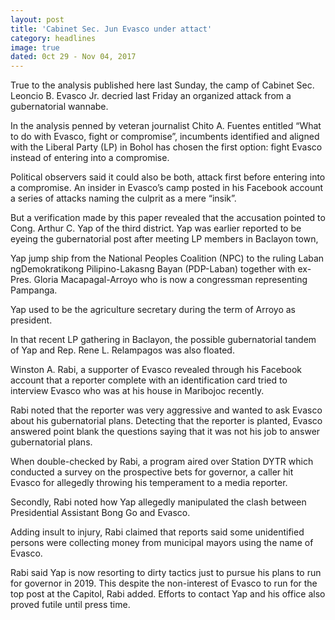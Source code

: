 ```yaml
---
layout: post
title: 'Cabinet Sec. Jun Evasco under attact'
category: headlines
image: true
dated: 0ct 29 - Nov 04, 2017
---
```


True to the analysis published here last Sunday, the camp of Cabinet Sec. Leoncio B. Evasco Jr. decried last Friday an organized attack from a gubernatorial wannabe.

In the analysis penned by veteran journalist Chito A. Fuentes entitled “What to do with Evasco, fight or compromise”, incumbents identified and aligned with the Liberal Party (LP) in Bohol has chosen the first option: fight Evasco instead of entering into a compromise.

Political observers said it could also be both, attack first before entering into a compromise.
An insider in Evasco’s camp posted in his Facebook account a series of attacks naming the culprit as a mere “insik”.

But a verification made by this paper revealed that the accusation pointed to Cong. Arthur C. Yap of the third district. Yap was earlier reported to be eyeing the gubernatorial post after meeting LP members in Baclayon town,

Yap jump ship from the National Peoples Coalition (NPC) to the ruling Laban ngDemokratikong Pilipino-Lakasng Bayan (PDP-Laban) together with ex-Pres. Gloria Macapagal-Arroyo who is now a congressman representing Pampanga.

Yap used to be the agriculture secretary during the term of Arroyo as president.

In that recent LP gathering in Baclayon, the possible gubernatorial tandem of Yap and Rep. Rene L. Relampagos was also floated.

Winston A. Rabi, a supporter of Evasco revealed through his Facebook account that a reporter complete with an identification card tried to interview Evasco who was at his house in Maribojoc recently.

Rabi noted that the reporter was very aggressive and wanted to ask Evasco about his gubernatorial plans.
Detecting that the reporter is planted, Evasco answered point blank the questions saying that it was not his job to answer gubernatorial plans.

When double-checked by Rabi, a program aired over Station DYTR which conducted a survey on the prospective bets for governor, a caller hit Evasco for allegedly throwing his temperament to a media reporter.

Secondly, Rabi noted how Yap allegedly manipulated the clash between Presidential Assistant Bong Go and Evasco.

Adding insult to injury, Rabi claimed that reports said some unidentified persons were collecting money from municipal mayors using the name of Evasco.

Rabi said Yap is now resorting to dirty tactics just to pursue his plans to run for governor in 2019.
This despite the non-interest of Evasco to run for the top post at the Capitol, Rabi added.
Efforts to contact Yap and his office also proved futile until press time.  


